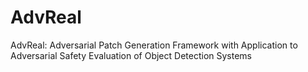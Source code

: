 # AdvReal
AdvReal: Adversarial Patch Generation Framework with Application to Adversarial Safety Evaluation of Object Detection Systems
